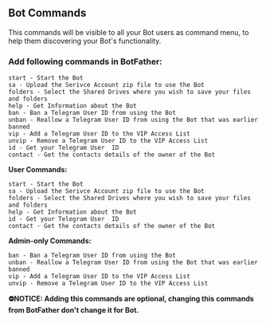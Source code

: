 ## Bot Commands
This commands will be visible to all your Bot users as command menu, to help them discovering your Bot's functionality.<br>
### Add following commands in BotFather:
```
start - Start the Bot
sa - Upload the Serivce Account zip file to use the Bot
folders - Select the Shared Drives where you wish to save your files and folders
help - Get Information about the Bot
ban - Ban a Telegram User ID from using the Bot
unban - Reallow a Telegram User ID from using the Bot that was earlier banned
vip - Add a Telegram User ID to the VIP Access List
unvip - Remove a Telegram User ID to the VIP Access List
id - Get your Telegram User  ID
contact - Get the contacts details of the owner of the Bot
```
<b>User Commands:</b>
```
start - Start the Bot
sa - Upload the Serivce Account zip file to use the Bot
folders - Select the Shared Drives where you wish to save your files and folders
help - Get Information about the Bot
id - Get your Telegram User  ID
contact - Get the contacts details of the owner of the Bot
```
<b>Admin-only Commands:</b>
```
ban - Ban a Telegram User ID from using the Bot
unban - Reallow a Telegram User ID from using the Bot that was earlier banned
vip - Add a Telegram User ID to the VIP Access List
unvip - Remove a Telegram User ID to the VIP Access List
```
<b>⛔NOTICE: Adding this commands are optional, changing this commands from BotFather don't change it for Bot.</b>
